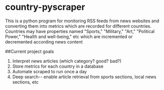 # country-pyscraper
This is a python program for monitoring RSS feeds from news websites and converting them into metrics which are recorded for different countries. Countries may have properties named "Sports," "Military," "Art," "Political Power," "Health and well-being," etc which are incremented or decremented according news content

##Current project goals
1. Interpret news articles (which category? good? bad?)
2. Store metrics for each country in a database
3. Automate scraped to run once a day
4. Deep search-- enable article retrieval from sports sections, local news sections, etc
